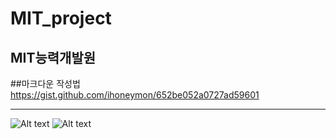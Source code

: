 # MIT_project
## MIT능력개발원

##마크다운 작성법
https://gist.github.com/ihoneymon/652be052a0727ad59601


<hr

![Alt text](/path/to/img.jpg)
![Alt text](/path/to/img.jpg "Optional title")
